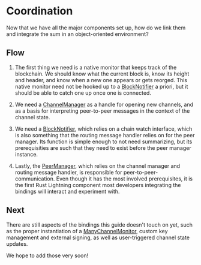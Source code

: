 # Coordination

Now that we have all the major components set up, how do we link them and integrate the sum
in an object-oriented environment?

## Flow

1. The first thing we need is a native monitor that keeps track of the blockchain. We should 
know what the current block is, know its height and header, and know when a new one appears
or gets reorged. This native monitor need not be hooked up to a [BlockNotifier](BlockNotifier.md)
a priori, but it should be able to catch one up once one is connected.

2. We need a [ChannelManager](ChannelManager.md) as a handle for opening new channels, and as a
basis for interpreting peer-to-peer messages in the context of the channel state.

3. We need a [BlockNotifier](BlockNotifier.md), which relies on a chain watch interface, which
is also something that the routing message handler relies on for the peer manager. Its function
is simple enough to not need summarizing, but its prerequisities are such that they need to exist
before the peer manager instance.

4. Lastly, the [PeerManager](PeerManager.md), which relies on the channel manager and routing
message handler, is responsible for peer-to-peer-communication. Even though it has the most
involved prerequisites, it is the first Rust Lightning component most developers integrating
the bindings will interact and experiment with.

## Next

There are still aspects of the bindings this guide doesn't touch on yet, such as the proper
instantiation of a [ManyChannelMonitor](https://docs.rs/lightning/0.0.11/lightning/ln/channelmonitor/trait.ManyChannelMonitor.html),
custom key management and external signing, as well as user-triggered channel state updates.

We hope to add those very soon!